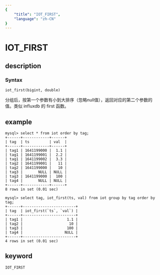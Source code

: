 ```yaml
---
{
    "title": "IOT_FIRST",
    "language": "zh-CN"
}
---
```


<!-- 
Licensed to the Apache Software Foundation (ASF) under one
or more contributor license agreements.  See the NOTICE file
distributed with this work for additional information
regarding copyright ownership.  The ASF licenses this file
to you under the Apache License, Version 2.0 (the
"License"); you may not use this file except in compliance
with the License.  You may obtain a copy of the License at

  http://www.apache.org/licenses/LICENSE-2.0

Unless required by applicable law or agreed to in writing,
software distributed under the License is distributed on an
"AS IS" BASIS, WITHOUT WARRANTIES OR CONDITIONS OF ANY
KIND, either express or implied.  See the License for the
specific language governing permissions and limitations
under the License.
-->

# IOT_FIRST
## description
### Syntax

`iot_first(bigint, double)`

分组后，按第一个参数有小到大排序（忽略null值），返回对应的第二个参数的值。类似 influxdb 的 first 函数。

## example

```
mysql> select * from iot order by tag;
+------+------------+------+
| tag  | ts         | val  |
+------+------------+------+
| tag1 | 1641199000 |  1.1 |
| tag1 | 1641199001 |  2.2 |
| tag1 | 1641199002 |  3.3 |
| tag2 | 1641199001 |   11 |
| tag2 | 1641199000 |   10 |
| tag3 |       NULL | NULL |
| tag3 | 1641199000 |  100 |
| tag4 |       NULL | NULL |
+------+------------+------+
8 rows in set (0.01 sec)

mysql> select tag, iot_first(ts, val) from iot group by tag order by tag;
+------+------------------------+
| tag  | iot_first(`ts`, `val`) |
+------+------------------------+
| tag1 |                    1.1 |
| tag2 |                     10 |
| tag3 |                    100 |
| tag4 |                   NULL |
+------+------------------------+
4 rows in set (0.01 sec)
```

## keyword

    IOT_FIRST
